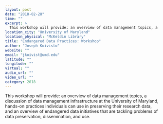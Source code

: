 ```yaml
---
layout: post
date: "2018-02-28"
time: ""
excerpt: >
  This workshop will provide: an overview of data management topics, a discussion of data management infrastructure at the University of ...
location_city: "University of Maryland"
location_physical: "McKeldin Library"
title: "Endangered Data Practices: Workshop"
author: "Joseph Koivisto"
website: ""
email: "jkoivist@umd.edu"
latitude: ""
longitude: ""
virtual: ""
audio_url: ""
video_url: ""
category: 2018
---
```


This workshop will provide: an overview of data management topics, a discussion of data management infrastructure at the University of Maryland, hands-on practices individuals can use in preserving their research data, and an overview of endangered data initiatives that are tackling problems of data preservation, dissemination, and use.
